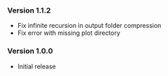 ### Version 1.1.2
- Fix infinite recursion in output folder compression
- Fix error with missing plot directory

### Version 1.0.0
- Initial release

